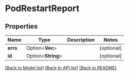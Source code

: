# PodRestartReport

## Properties

Name | Type | Description | Notes
------------ | ------------- | ------------- | -------------
**errs** | Option<**Vec<String>**> |  | [optional]
**id** | Option<**String**> |  | [optional]

[[Back to Model list]](../README.md#documentation-for-models) [[Back to API list]](../README.md#documentation-for-api-endpoints) [[Back to README]](../README.md)


